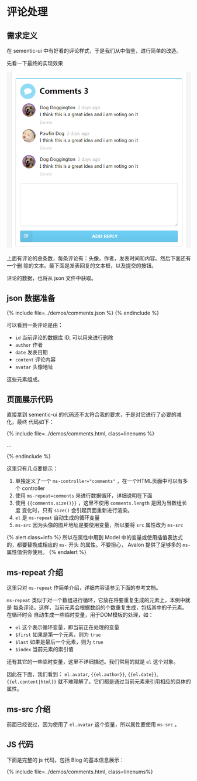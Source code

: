 # 评论处理

## 需求定义

在 sementic-ui 中有好看的评论样式，于是我们从中借鉴，进行简单的改造。

先看一下最终的实现效果

![](images/comments.png)

上面有评论的总条数，每条评论有：头像，作者，发表时间和内容。然后下面还有一个删
除的文本。最下面是发表回复的文本框，以及提交的按钮。

评论的数据，也将从 json 文件中获取。

## json 数据准备

{% include file=../demos/comments.json %}
{% endinclude %}

可以看到一条评论是由：

* `id` 当前评论的数据库 ID, 可以用来进行删除
* `author` 作者
* `date` 发表日期
* `content` 评论内容
* `avatar` 头像地址

这些元素组成。

## 页面展示代码

直接拿到 sementic-ui 的代码还不太符合我的要求，于是对它进行了必要的减化，最终
代码如下：

{% include file=../demos/comments.html, class=linenums %}
<!-- comments -->...<!-- end comments -->
{% endinclude %}

这里只有几点要提示：

1. 单独定义了一个 `ms-controller="comments"` ，在一个HTML页面中可以有多个 controller
1. 使用 `ms-repeat=comments` 来进行数据循环，详细说明在下面
1. 使用 `{{comments.size()}}` ，这里不使用 `comments.length` 是因为当数组长度
   变化时，只有 `size()` 会引起页面重新进行渲染。
1. `el` 是 `ms-repeat` 自动生成的循环变量
1. `ms-src` 因为头像的图片地址是要使用变量，所以要将 `src` 属性改为 `ms-src`

{% alert class=info %}
所以在属性中用到 Model 中的变量或使用插值表达式的，都要替換成相应的 `ms-` 开头
的属性。不要担心， Avalon 提供了足够多的 `ms-` 属性值供你使用。
{% endalert %}

## ms-repeat 介绍

这里只对 `ms-repeat` 作简单介绍，详细内容请参见下面的参考文档。

`ms-repeat` 类似于对一个数组进行循环，它放在将要重复生成的元素上，本例中就是
每条评论。这样，当前元素会根据数组的个数重复生成，包括其中的子元素。在循环时会
自动生成一些临时变量，用于DOM模板的处理，如：

* `el` 这个表示循环变量，即当前正在处理的变量
* `$first` 如果是第一个元素，则为 `true`
* `$last` 如果是最后一个元素，则为 `true`
* `$index` 当前元素的索引值

还有其它的一些临时变量，这里不详细描述。我们常用的就是 `el` 这个对象。

因此在下面，我们看到： `el.avatar`, `{{el.author}}`, `{{el.date}}`, `{{el.content|html}}`
就不难理解了。它们都是通过当前元素来引用相应的具体的属性。

## ms-src 介绍

前面已经说过，因为使用了 `el.avatar` 这个变量，所以属性要使用 `ms-src` 。

## JS 代码

下面是完整的 js 代码，包括 Blog 的基本信息展示：

{% include file=../demos/comments.html, class=linenums%}
<script>...^</body>
{% endinclude %}

看到了吗？就这么简单。比原来的内容，増加了：

1. comments Model 的定义，但也只是有一个空数组
2. 増加了使用 `$.getJSON()` 获得评论数据的处理。这块就是一个简单的赋值，也没什么
   多说的。

对于评论总条数，我们没有特殊处理，只是使用了 `{{comments.size()}}` ，这样只要
评论条数变化，界面自动变化。真是省了大量的工作。

## ms-repeat 和 ms-each 的区别

在 Avalon 中，是先有 `ms-each` 后来才出现的 `ms-repeat` 。它们两个使用不太一样：

* `ms-repeat` 是定义在要循环的元素上，因此，不会影响其它同级和父元素。
* `ms-each` 是定义在父元素上，但是复制的是它下面的所有子元素。因此，如果你需要
  在循环时，有些子元素不参与复制就没办法了。

所以目前， `ms-repeat` 是更方便的用法。

## 观看演示代码

* [演示代码1 demos/comments.html](../demos/comments.html)

## 参考文档

* [ms-repeat][1]

[1]: http://www.cnblogs.com/rubylouvre/p/3181291.html#top19
